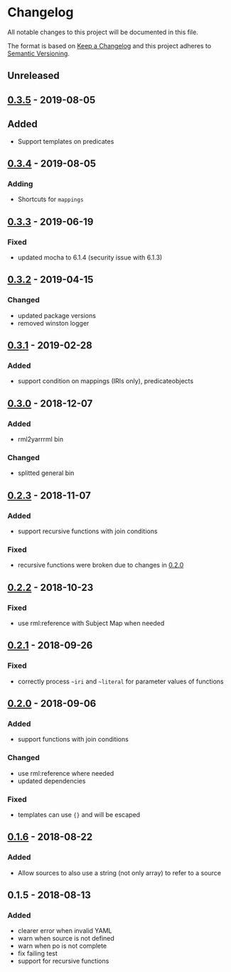 # Changelog

All notable changes to this project will be documented in this file.

The format is based on [Keep a Changelog](http://keepachangelog.com/en/1.0.0/)
and this project adheres to [Semantic Versioning](http://semver.org/spec/v2.0.0.html).

## Unreleased

## [0.3.5] - 2019-08-05

## Added
- Support templates on predicates

## [0.3.4] - 2019-08-05

### Adding
- Shortcuts for `mappings`

## [0.3.3] - 2019-06-19

### Fixed
- updated mocha to 6.1.4 (security issue with 6.1.3)

## [0.3.2] - 2019-04-15

### Changed
- updated package versions
- removed winston logger

## [0.3.1] - 2019-02-28

### Added
- support condition on mappings (IRIs only), predicateobjects

## [0.3.0] - 2018-12-07

### Added
- rml2yarrrml bin

### Changed
- splitted general bin

## [0.2.3] - 2018-11-07

### Added
- support recursive functions with join conditions

### Fixed
- recursive functions were broken due to changes in [0.2.0]

## [0.2.2] - 2018-10-23

### Fixed
- use rml:reference with Subject Map when needed

## [0.2.1] - 2018-09-26

### Fixed
- correctly process `~iri` and `~literal` for parameter values of functions

## [0.2.0] - 2018-09-06

### Added
- support functions with join conditions

### Changed
- use rml:reference where needed
- updated dependencies

### Fixed
- templates can use `{}` and will be escaped

## [0.1.6] - 2018-08-22

### Added
- Allow sources to also use a string (not only array) to refer to a source

## 0.1.5 - 2018-08-13

### Added
- clearer error when invalid YAML
- warn when source is not defined
- warn when po is not complete
- fix failing test
- support for recursive functions

[0.3.5]: https://github.com/RMLio/yarrrml-parser/compare/v0.3.4...v0.3.5
[0.3.4]: https://github.com/RMLio/yarrrml-parser/compare/v0.3.3...v0.3.4
[0.3.3]: https://github.com/RMLio/yarrrml-parser/compare/v0.3.2...v0.3.3
[0.3.2]: https://github.com/RMLio/yarrrml-parser/compare/v0.3.1...v0.3.2
[0.3.1]: https://github.com/RMLio/yarrrml-parser/compare/v0.3.0...v0.3.1
[0.3.0]: https://github.com/RMLio/yarrrml-parser/compare/v0.2.3...v0.3.0
[0.2.3]: https://github.com/RMLio/yarrrml-parser/compare/v0.2.2...v0.2.3
[0.2.2]: https://github.com/RMLio/yarrrml-parser/compare/v0.2.1...v0.2.2
[0.2.1]: https://github.com/RMLio/yarrrml-parser/compare/v0.2.0...v0.2.1
[0.2.0]: https://github.com/RMLio/yarrrml-parser/compare/v0.1.6...v0.2.0
[0.1.6]: https://github.com/RMLio/yarrrml-parser/compare/v0.1.5...v0.1.6
